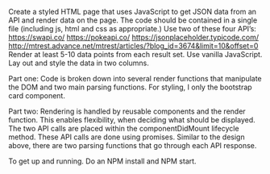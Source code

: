 Create a styled HTML page that uses JavaScript to get JSON data from an API and render data on the page. The code should be contained in a single file (including js, html and css as appropriate.)
Use two of these four API’s: https://swapi.co/
https://pokeapi.co/
https://jsonplaceholder.typicode.com/ http://mtrest.advance.net/mtrest/articles/?blog_id=3674&limit=10&offset=0
Render at least 5-10 data points from each result set. Use vanilla JavaScript.
Lay out and style the data in two columns.

Part one: Code is broken down into several render functions that manipulate the DOM and two main parsing functions. For styling, I only the bootstrap card component.

Part two: Rendering is handled by reusable components and the render function. This enables flexibility, when deciding what should be displayed. The two API calls are placed within the componentDidMount lifecycle method. These API calls are done using promises. Similar to the design above, there are two parsing functions that go through each API response.

To get up and running. Do an NPM install and NPM start.
